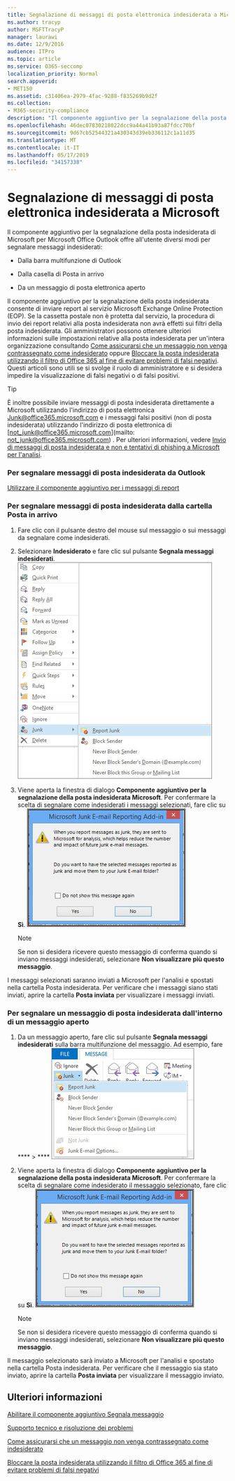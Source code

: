 ```yaml
---
title: Segnalazione di messaggi di posta elettronica indesiderata a Microsoft
ms.author: tracyp
author: MSFTTracyP
manager: laurawi
ms.date: 12/9/2016
audience: ITPro
ms.topic: article
ms.service: O365-seccomp
localization_priority: Normal
search.appverid:
- MET150
ms.assetid: c31406ea-2979-4fac-9288-f835269b9d2f
ms.collection:
- M365-security-compliance
description: "Il componente aggiuntivo per la segnalazione della posta indesiderata di Microsoft per Microsoft Office Outlook offre all'utente diversi modi per segnalare messaggi indesiderati:"
ms.openlocfilehash: 46dec07830218022dcc9a44a41b93a87fdcc70bf
ms.sourcegitcommit: 9d67cb52544321a430343d39eb336112c1a11d35
ms.translationtype: MT
ms.contentlocale: it-IT
ms.lasthandoff: 05/17/2019
ms.locfileid: "34157338"
---
```

# <a name="report-junk-email-messages-to-microsoft"></a>Segnalazione di messaggi di posta elettronica indesiderata a Microsoft

Il componente aggiuntivo per la segnalazione della posta indesiderata di Microsoft per Microsoft Office Outlook offre all'utente diversi modi per segnalare messaggi indesiderati:
  
- Dalla barra multifunzione di Outlook
    
- Dalla casella di Posta in arrivo
    
- Da un messaggio di posta elettronica aperto
    
Il componente aggiuntivo per la segnalazione della posta indesiderata consente di inviare report al servizio Microsoft Exchange Online Protection (EOP). Se la cassetta postale non è protetta dal servizio, la procedura di invio dei report relativi alla posta indesiderata non avrà effetti sui filtri della posta indesiderata. Gli amministratori possono ottenere ulteriori informazioni sulle impostazioni relative alla posta indesiderata per un'intera organizzazione consultando [Come assicurarsi che un messaggio non venga contrassegnato come indesiderato](https://go.microsoft.com/fwlink/p/?LinkId=534224) oppure [Bloccare la posta indesiderata utilizzando il filtro di Office 365 al fine di evitare problemi di falsi negativi](https://go.microsoft.com/fwlink/p/?LinkId=534225). Questi articoli sono utili se si svolge il ruolo di amministratore e si desidera impedire la visualizzazione di falsi negativi o di falsi positivi.
  
> [!TIP]
> È inoltre possibile inviare messaggi di posta indesiderata direttamente a Microsoft utilizzando l'indirizzo di posta elettronica [Junk@office365.microsoft.com](mailto:junk@office365.microsoft.com) e i messaggi falsi positivi (non di posta indesiderata) utilizzando l'indirizzo di posta elettronica di [not_junk@office365.microsoft.com](mailto: not_junk@office365.microsoft.com) . Per ulteriori informazioni, vedere [Invio di messaggi di posta indesiderata e non e tentativi di phishing a Microsoft per l'analisi](submit-spam-non-spam-and-phishing-scam-messages-to-microsoft-for-analysis.md). 
  
### <a name="to-report-junk-email-messages-from-outlook"></a>Per segnalare messaggi di posta indesiderata da Outlook

[Utilizzare il componente aggiuntivo per i messaggi di report](https://support.office.com/article/b5caa9f1-cdf3-4443-af8c-ff724ea719d2) 
  
### <a name="to-report-junk-email-messages-from-your-inbox"></a>Per segnalare messaggi di posta indesiderata dalla cartella Posta in arrivo

1. Fare clic con il pulsante destro del mouse sul messaggio o sui messaggi da segnalare come indesiderati.
    
2. Selezionare **Indesiderato** e fare clic sul pulsante **Segnala messaggi indesiderati**.
    ![Segnalazione dei messaggi di posta indesiderata dalla cartella Posta in arrivo](media/EOP-Outlook-Junk-Reporting-Tool-3.jpg)
  
3. Viene aperta la finestra di dialogo **Componente aggiuntivo per la segnalazione della posta indesiderata Microsoft**. Per confermare la scelta di segnalare come indesiderati i messaggi selezionati, fare clic su **Sì**.
    ![Conferma della segnalazione come posta indesiderata](media/EOP-Outlook-Junk-Reporting-Tool-2.jpg)
  
    > [!NOTE]
    > Se non si desidera ricevere questo messaggio di conferma quando si inviano messaggi indesiderati, selezionare **Non visualizzare più questo messaggio**. 
  
I messaggi selezionati saranno inviati a Microsoft per l'analisi e spostati nella cartella Posta indesiderata. Per verificare che i messaggi siano stati inviati, aprire la cartella **Posta inviata** per visualizzare i messaggi inviati. 
  
### <a name="to-report-a-junk-email-message-from-within-an-opened-message"></a>Per segnalare un messaggio di posta indesiderata dall'interno di un messaggio aperto

1. Da un messaggio aperto, fare clic sul pulsante **Segnala messaggi indesiderati** sulla barra multifunzione del messaggio. Ad esempio, fare **** \> **** ![clic su report di posta indesiderata report di posta indesiderata da un messaggio](media/EOP-Outlook-Junk-Reporting-Tool-4.jpg)
  
2. Viene aperta la finestra di dialogo **Componente aggiuntivo per la segnalazione della posta indesiderata Microsoft**. Per confermare la scelta di segnalare come indesiderato il messaggio selezionato, fare clic su **Sì**.
    ![Conferma della segnalazione come posta indesiderata](media/EOP-Outlook-Junk-Reporting-Tool-2.jpg)
  
    > [!NOTE]
    > Se non si desidera ricevere questo messaggio di conferma quando si inviano messaggi indesiderati, selezionare **Non visualizzare più questo messaggio**. 
  
Il messaggio selezionato sarà inviato a Microsoft per l'analisi e spostato nella cartella Posta indesiderata. Per verificare che il messaggio sia stato inviato, aprire la cartella **Posta inviata** per visualizzare il messaggio inviato. 
  
## <a name="for-more-information"></a>Ulteriori informazioni

[Abilitare il componente aggiuntivo Segnala messaggio](https://support.office.com/article/4250c4bc-6102-420b-9e0a-a95064837676)
  
[Supporto tecnico e risoluzione dei problemi](troubleshooting-and-support-information.md)
  
[Come assicurarsi che un messaggio non venga contrassegnato come indesiderato](https://go.microsoft.com/fwlink/p/?LinkId=534224)
  
[Bloccare la posta indesiderata utilizzando il filtro di Office 365 al fine di evitare problemi di falsi negativi](https://go.microsoft.com/fwlink/p/?LinkId=534225)
  


